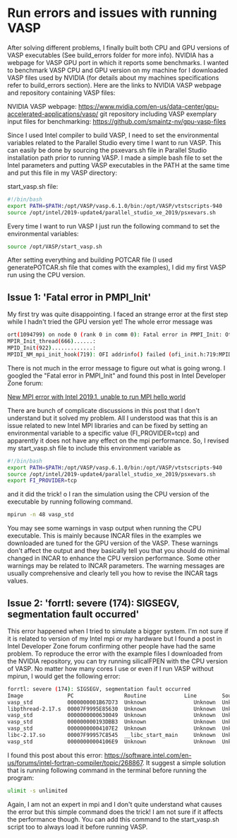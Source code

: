 # Run errors and issues with running VASP

After solving different problems, I finally built both CPU and GPU versions of VASP executables (See build_errors folder for more info). NVIDIA has a webpage for VASP GPU port in which it reports some benchmarks. I wanted to benchmark VASP CPU and GPU version on my machine for I downloaded VASP files used by NVIDIA (for details about my machines specifications refer to build_errors section). Here are the links to NVIDIA VASP webpage and repository containing VASP files:

NVIDIA VASP webpage: https://www.nvidia.com/en-us/data-center/gpu-accelerated-applications/vasp/
git repository including VASP exemplary input files for benchmarking: https://github.com/smaintz-nv/gpu-vasp-files

Since I used Intel compiler to build VASP, I need to set the environmental variables related to the Parallel Studio every time I want to run VASP. This can easily be done by sourcing the psxevars.sh file in Parallel Studio installation path prior to running VASP. I made a simple bash file to set the Intel parameters and putting VASP executables in the PATH at the same time and put this file in my VASP directory:

start_vasp.sh file:

``` bash
#!/bin/bash
export PATH=$PATH:/opt/VASP/vasp.6.1.0/bin:/opt/VASP/vtstscripts-940
source /opt/intel/2019-update4/parallel_studio_xe_2019/psxevars.sh
```

Every time I want to run VASP I just run the following command to set the environmental variables:

``` bash
source /opt/VASP/start_vasp.sh 
```

After setting everything and building POTCAR file (I used generatePOTCAR.sh file that comes with the examples), I did my first VASP run using the CPU version.

## Issue 1: 'Fatal error in PMPI_Init'
My first try was quite disappointing. I faced an strange error at the first step while I hadn't tried the GPU version yet! The whole error message was

``` bash
ort(1094799) on node 0 (rank 0 in comm 0): Fatal error in PMPI_Init: Other MPI error, error stack:
MPIR_Init_thread(666)......: 
MPID_Init(922).............: 
MPIDI_NM_mpi_init_hook(719): OFI addrinfo() failed (ofi_init.h:719:MPIDI_NM_mpi_init_hook:No data available)
```

There is not much in the error message to figure out what is going wrong. I googled the "Fatal error in PMPI_Init" and found this post in Intel Developer Zone forum:

[New MPI error with Intel 2019.1, unable to run MPI hello world](https://software.intel.com/en-us/forums/intel-clusters-and-hpc-technology/topic/799716)

There are bunch of complicate discussions in this post that I don't understand but it solved my problem. All I understood was that this is an issue related to new Intel MPI libraries and can be fixed by setting an environmental variable to a specific value (FI_PROVIDER=tcp) and apparently it does not have any effect on the mpi performance. So, I revised my start_vasp.sh file to include this environment variable as

``` bash
#!/bin/bash
export PATH=$PATH:/opt/VASP/vasp.6.1.0/bin:/opt/VASP/vtstscripts-940
source /opt/intel/2019-update4/parallel_studio_xe_2019/psxevars.sh
export FI_PROVIDER=tcp   
```

and it did the trick! o I ran the simulation using the CPU version of the executable by running following command.

``` bash
mpirun -n 48 vasp_std
```

You may see some warnings in vasp output when running the CPU executable. This is mainly because INCAR files in the examples we downloaded are tuned for the GPU version of the VASP. These warnings don't affect the output and they basically tell you that you should do minimal changed in INCAR to enhance the CPU version performance. Some other warnings may be related to INCAR parameters. The warning messages are usually comprehensive and clearly tell you how to revise the INCAR tags values.  

## Issue 2: 'forrtl: severe (174): SIGSEGV, segmentation fault occurred'
This error happened when I tried to simulate a bigger system. I'm not sure if it is related to version of my Intel mpi or my hardware but I found a post in Intel Developer Zone forum confirming other people have had the same problem. To reproduce the error with the example files I downloaded from the NVIDIA repository, you can try running silicaIFPEN with the CPU version of VASP. No matter how many cores I use or even if I run VASP without mpirun, I would get the following error:

``` bash
forrtl: severe (174): SIGSEGV, segmentation fault occurred
Image              PC                Routine            Line        Source             
vasp_std           0000000001B67D73  Unknown               Unknown  Unknown
libpthread-2.17.s  00007F9995E85630  Unknown               Unknown  Unknown
vasp_std           0000000000630049  Unknown               Unknown  Unknown
vasp_std           000000000193DBB3  Unknown               Unknown  Unknown
vasp_std           00000000004107E2  Unknown               Unknown  Unknown
libc-2.17.so       00007F99957C8545  __libc_start_main     Unknown  Unknown
vasp_std           00000000004106E9  Unknown               Unknown  Unknown
```

I found this post about this error: https://software.intel.com/en-us/forums/intel-fortran-compiler/topic/268867. It suggest a simple solution that is running following command in the terminal before running the program:

``` bash
ulimit -s unlimited
```

Again, I am not an expert in mpi and I don't quite understand what causes the error but this simple command does the trick! I am not sure if it affects the performance though. You can add this command to the start_vasp.sh script too to always load it before running VASP.  

